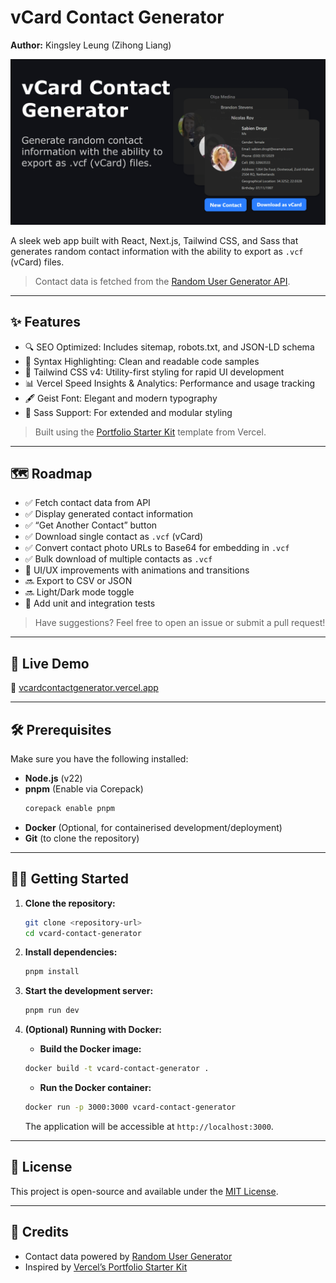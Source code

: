 # vCard Contact Generator  
**Author:** Kingsley Leung (Zihong Liang)  

![vCard Contact Generator Open Graph Image](/app/opengraph-image.jpg)  

A sleek web app built with React, Next.js, Tailwind CSS, and Sass that generates random contact information with the ability to export as `.vcf` (vCard) files.  

> Contact data is fetched from the [Random User Generator API](https://randomuser.me).

---

## ✨ Features

- 🔍 SEO Optimized: Includes sitemap, robots.txt, and JSON-LD schema
- 🎨 Syntax Highlighting: Clean and readable code samples
- 💨 Tailwind CSS v4: Utility-first styling for rapid UI development
- 📊 Vercel Speed Insights & Analytics: Performance and usage tracking
- 🖋️ Geist Font: Elegant and modern typography
- 💅 Sass Support: For extended and modular styling

> Built using the [Portfolio Starter Kit](https://vercel.com/templates/next.js/portfolio-starter-kit) template from Vercel.

---

## 🗺️ Roadmap

- ✅ Fetch contact data from API  
- ✅ Display generated contact information  
- ✅ “Get Another Contact” button  
- ✅ Download single contact as `.vcf` (vCard)  
- ✅ Convert contact photo URLs to Base64 for embedding in `.vcf`  
- ✅ Bulk download of multiple contacts as `.vcf`  
- 🚧 UI/UX improvements with animations and transitions  
- 🔜 Export to CSV or JSON  
- 🔜 Light/Dark mode toggle  
- 📌 Add unit and integration tests  

> Have suggestions? Feel free to open an issue or submit a pull request!

---

## 🚀 Live Demo  
🔗 [vcardcontactgenerator.vercel.app](https://vcardcontactgenerator.vercel.app)

---

## 🛠 Prerequisites

Make sure you have the following installed:

- **Node.js** (v22)
- **pnpm** (Enable via Corepack)
    ```bash
    corepack enable pnpm
    ```
- **Docker** (Optional, for containerised development/deployment)
- **Git** (to clone the repository)

---

## 🧑‍💻 Getting Started

1. **Clone the repository:**
    ```bash
    git clone <repository-url>
    cd vcard-contact-generator
    ```

2. **Install dependencies:**
    ```bash
    pnpm install
    ```

3. **Start the development server:**
    ```bash
    pnpm run dev
    ```

4. **(Optional) Running with Docker:**
   - **Build the Docker image:**
    ```bash
    docker build -t vcard-contact-generator .
    ```
   - **Run the Docker container:**
    ```bash
    docker run -p 3000:3000 vcard-contact-generator
    ```
    The application will be accessible at `http://localhost:3000`.

---

## 📄 License

This project is open-source and available under the [MIT License](LICENSE).

---

## 🙌 Credits

- Contact data powered by [Random User Generator](https://randomuser.me)  
- Inspired by [Vercel’s Portfolio Starter Kit](https://vercel.com/templates/next.js/portfolio-starter-kit)
